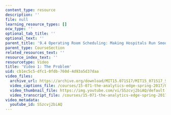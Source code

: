 ```yaml
---
content_type: resource
description: ''
file: null
learning_resource_types: []
ocw_type: ''
optional_tab_title: ''
optional_text: ''
parent_title: '9.4 Operating Room Scheduling: Making Hospitals Run Smoothly  (Recitation)'
parent_type: CourseSection
related_resources_text: ''
resource_index_text: ''
resourcetype: Video
title: 'Video 1: The Problem'
uid: cb1ec5c5-dfc1-0fdb-760d-4d93a5d37daa
video_files:
  archive_url: https://archive.org/download/MIT15.071S17/MIT15_071S17_Session_9.4.02_300k.mp4
  video_captions_file: /courses/15-071-the-analytics-edge-spring-2017/090ec21207ec5a868d99bec711a6f256_SSzcvj2biAQ.vtt
  video_thumbnail_file: https://img.youtube.com/vi/SSzcvj2biAQ/default.jpg
  video_transcript_file: /courses/15-071-the-analytics-edge-spring-2017/9eb26ea62fea842bdf2b0e9108434f3c_SSzcvj2biAQ.pdf
video_metadata:
  youtube_id: SSzcvj2biAQ
---
```

